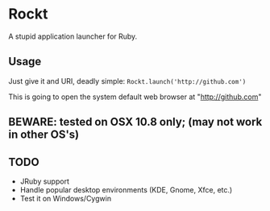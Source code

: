 Rockt
=====

A stupid application launcher for Ruby.

## Usage

Just give it and URI, deadly simple:
  ```Rockt.launch('http://github.com') ```

This is going to open the system default web browser at "http://github.com"

## BEWARE: tested on OSX 10.8 only; (may not work in other OS's)

## TODO

- JRuby support
- Handle popular desktop environments (KDE, Gnome, Xfce, etc.)
- Test it on Windows/Cygwin
